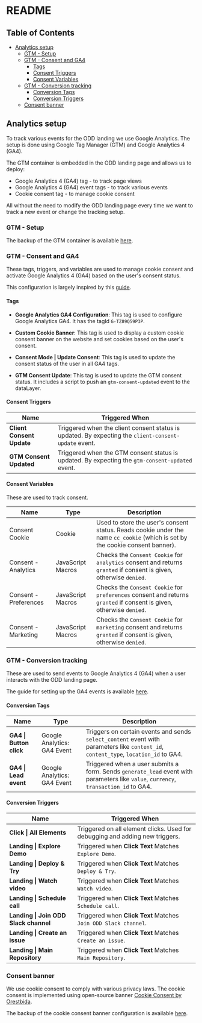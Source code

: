 # README

## Table of Contents

- [Analytics setup](#analytics-setup)
  - [GTM - Setup](#gtm---setup)
  - [GTM - Consent and GA4](#gtm---consent-and-ga4)
    - [Tags](#tags)
    - [Consent Triggers](#consent-triggers)
    - [Consent Variables](#consent-variables)
  - [GTM - Conversion tracking](#gtm---conversion-tracking)
    - [Conversion Tags](#conversion-tags)
    - [Conversion Triggers](#conversion-triggers)
  - [Consent banner](#consent-banner)

## Analytics setup

To track various events for the ODD landing we use Google Analytics. The setup is done using Google Tag Manager (GTM) and Google Analytics 4 (GA4).

The GTM container is embedded in the ODD landing page and allows us to deploy:

- Google Analytics 4 (GA4) tag - to track page views
- Google Analytics 4 (GA4) event tags - to track various events
- Cookie consent tag - to manage cookie consent

All without the need to modify the ODD landing page every time we want to track a new event or change the tracking setup.

### GTM - Setup

The backup of the GTM container is available [here](./analytics/GTM-TV7DJZGX_v6.json).

### GTM - Consent and GA4

These tags, triggers, and variables are used to manage cookie consent and activate Google Analytics 4 (GA4) based on the user's consent status.

This configuration is largely inspired by this [guide](http://archive.today/yImIg).

#### Tags

- **Google Analytics GA4 Configuration**: This tag is used to configure Google Analytics GA4. It has the tagId `G-TZ89Q59P3P`.

- **Custom Cookie Banner**: This tag is used to display a custom cookie consent banner on the website and set cookies based on the user's consent.

- **Consent Mode | Update Consent**: This tag is used to update the consent status of the user in all GA4 tags.

- **GTM Consent Update**: This tag is used to update the GTM consent status. It includes a script to push an `gtm-consent-updated` event to the dataLayer.

#### Consent Triggers

| Name | Triggered When |
|---|---|
| **Client Consent Update** | Triggered when the client consent status is updated. By expecting the `client-consent-update` event. |
| **GTM Consent Updated** | Triggered when the GTM consent status is updated. By expecting the `gtm-consent-updated` event. |

#### Consent Variables

These are used to track consent.

| Name | Type | Description |
|-|-|-|
| Consent Cookie | Cookie | Used to store the user's consent status. Reads cookie under the name `cc_cookie` (which is set by the cookie consent banner).|
| Consent - Analytics  | JavaScript Macros | Checks the `Consent Cookie` for `analytics` consent and returns `granted` if consent is given, otherwise `denied`.|
| Consent - Preferences| JavaScript Macros | Checks the `Consent Cookie` for `preferences` consent and returns `granted` if consent is given, otherwise `denied`.|
| Consent - Marketing  | JavaScript Macros | Checks the `Consent Cookie` for `marketing` consent and returns `granted` if consent is given, otherwise `denied`. |

### GTM - Conversion tracking

These are used to send events to Google Analytics 4 (GA4) when a user interacts with the ODD landing page.

The guide for setting up the GA4 events is available [here](https://www.youtube.com/watch?v=D8Cria0ojTU).

#### Conversion Tags

| Name | Type | Description |
|---|---|---|
| **GA4 \| Button click** | Google Analytics: GA4 Event | Triggers on certain events and sends `select_content` event with parameters like `content_id`, `content_type`, `location_id` to GA4. |
| **GA4 \| Lead event** | Google Analytics: GA4 Event | Triggered when a user submits a form. Sends `generate_lead` event with parameters like `value`, `currency`, `transaction_id` to GA4. |

#### Conversion Triggers

| Name | Triggered When |
|---|---|
| **Click \| All Elements** | Triggered on all element clicks. Used for debugging and adding new triggers. |
| **Landing \| Explore Demo** | Triggered when **Click Text** Matches `Explore Demo`. |
| **Landing \| Deploy & Try** | Triggered when **Click Text** Matches `Deploy & Try`. |
| **Landing \| Watch video** | Triggered when **Click Text** Matches `Watch video`. |
| **Landing \| Schedule call** | Triggered when **Click Text** Matches `Schedule call`. |
| **Landing \| Join ODD Slack channel** | Triggered when **Click Text** Matches `Join ODD Slack channel`. |
| **Landing \| Create an issue** | Triggered when **Click Text** Matches `Create an issue`. |
| **Landing \| Main Repository** | Triggered when **Click Text** Matches `Main Repository`. |

### Consent banner

We use cookie consent to comply with various privacy laws. The cookie consent is implemented  using open-source banner [Cookie Consent by Orestbida](https://github.com/orestbida/cookieconsent).

The backup of the cookie consent banner configuration is available [here](./analytics/consent-banner.html).
